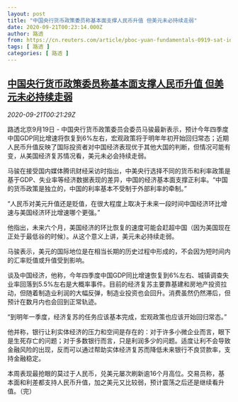 ```yaml
---
layout: post
title: "中国央行货币政策委员称基本面支撑人民币升值 但美元未必持续走弱"
date: 2020-09-21T00:23:14.000Z
author: 路透
from: https://cn.reuters.com/article/pboc-yuan-fundamentals-0919-sat-idCNKCS26C003
tags: [ 路透 ]
categories: [ 路透 ]
---
```

<!--1600647794000-->
[中国央行货币政策委员称基本面支撑人民币升值 但美元未必持续走弱](https://cn.reuters.com/article/pboc-yuan-fundamentals-0919-sat-idCNKCS26C003)
------

<div>
<div><i>2020-09-21T00:21:29Z</i></div><p>路透北京9月19日 - 中国央行货币政策委员会委员马骏最新表示，预计今年四季度中国GDP同比增速将恢复到6%左右，宏观政策将于明年年初开始回归常态；近期人民币升值反映了国际投资者对中国经济表现优于其他大国的判断，但情况可能有变，从美国经济复苏情况看，美元未必会持续走弱。</p><p>马骏在接受国内媒体腾讯财经采访时指出，中美央行选择不同的货币和利率政策是基于GDP、失业率等经济数据表现的差异，中国的经济基本面支撑正利率。“中国的货币政策是独立的，中国的利率基本不受制于外部利率的牵制。”</p><p>“人民币对美元升值还是贬值，在很大程度上取决于未来一段时间中国经济环比增速与美国经济环比增速哪个更强。”</p><p>他指出，未来六个月，美国经济的环比恢复的速度可能会赶超中国（因为美国现在正处于最低谷的时候）。从这个意义上讲，美元未必持续走弱。</p><p>马骏表示，美元的国际地位是在相当长期的历史过程中形成的，不会因为短时间内的汇率贬值或升值受到影响。</p><p>谈及中国经济，他称，今年四季度中国GDP同比增速恢复到6%左右、城镇调查失业率回落到5.5%左右是大概率事件。目前的经济复苏主要靠基建和房地产投资拉动，但随着制造业利润的大幅反弹，制造业投资也会回升。消费虽然仍然滞后，但预计在数月内也会回到正常轨迹。</p><p>“到明年一季度，经济复苏的任务应该基本完成，宏观政策也应该开始回归常态。”</p><p>他并称，银行让利实体经济的压力和空间是存在的：对于许多小微企业而言，眼下是生死存亡的问题；对于多数银行而言，只是利润多少的问题。适度让利不会导致金融风险的出现，反而可以通过帮助实体经济复苏而降低未来银行不良贷款率，支持金融稳定。</p><p>本周表现最抢眼的莫过于人民币，兑美元屡次刷新逾16个月高位。交易员称，基本面和利差都支持人民币升值，加之美元又比较弱，预计震荡之后还是继续看升值。（完）</p>
</div>
